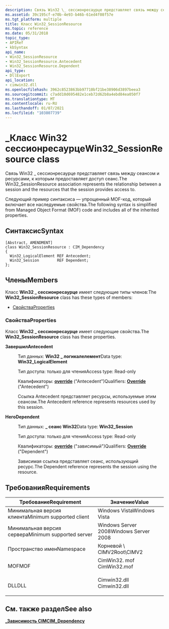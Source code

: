 ```yaml
---
description: Связь Win32 \_ сессионресаурце представляет связь между сеансом и ресурсами, к которым предоставляет доступ сеанс.
ms.assetid: 39c195cf-e70b-4e93-b46b-61ed4f08f57e
ms.tgt_platform: multiple
title: Класс Win32_SessionResource
ms.topic: reference
ms.date: 05/31/2018
topic_type:
- APIRef
- kbSyntax
api_name:
- Win32_SessionResource
- Win32_SessionResource.Antecedent
- Win32_SessionResource.Dependent
api_type:
- DllExport
api_location:
- cimwin32.dll
ms.openlocfilehash: 3962c8523863bb97710bf21be38906d3897beea3
ms.sourcegitcommit: c7add10d695482e1ceb72d62b8a4ebd84ea050f7
ms.translationtype: MT
ms.contentlocale: ru-RU
ms.lasthandoff: 01/07/2021
ms.locfileid: "103807739"
---
```

# <a name="win32_sessionresource-class"></a><span data-ttu-id="d9cdd-103">\_Класс Win32 сессионресаурце</span><span class="sxs-lookup"><span data-stu-id="d9cdd-103">Win32\_SessionResource class</span></span>

<span data-ttu-id="d9cdd-104">Связь Win32 \_ сессионресаурце представляет связь между сеансом и ресурсами, к которым предоставляет доступ сеанс.</span><span class="sxs-lookup"><span data-stu-id="d9cdd-104">The Win32\_SessionResource association represents the relationship between a session and the resources that the session provides access to.</span></span>

<span data-ttu-id="d9cdd-105">Следующий пример синтаксиса — упрощенный MOF-код, который включает все наследуемые свойства.</span><span class="sxs-lookup"><span data-stu-id="d9cdd-105">The following syntax is simplified from Managed Object Format (MOF) code and includes all of the inherited properties.</span></span>

## <a name="syntax"></a><span data-ttu-id="d9cdd-106">Синтаксис</span><span class="sxs-lookup"><span data-stu-id="d9cdd-106">Syntax</span></span>

``` syntax
[Abstract, AMENDMENT]
class Win32_SessionResource : CIM_Dependency
{
  Win32_LogicalElement REF Antecedent;
  Win32_Session        REF Dependent;
};
```

## <a name="members"></a><span data-ttu-id="d9cdd-107">Члены</span><span class="sxs-lookup"><span data-stu-id="d9cdd-107">Members</span></span>

<span data-ttu-id="d9cdd-108">Класс **Win32 \_ сессионресаурце** имеет следующие типы членов:</span><span class="sxs-lookup"><span data-stu-id="d9cdd-108">The **Win32\_SessionResource** class has these types of members:</span></span>

-   [<span data-ttu-id="d9cdd-109">Свойства</span><span class="sxs-lookup"><span data-stu-id="d9cdd-109">Properties</span></span>](#properties)

### <a name="properties"></a><span data-ttu-id="d9cdd-110">Свойства</span><span class="sxs-lookup"><span data-stu-id="d9cdd-110">Properties</span></span>

<span data-ttu-id="d9cdd-111">Класс **Win32 \_ сессионресаурце** имеет следующие свойства.</span><span class="sxs-lookup"><span data-stu-id="d9cdd-111">The **Win32\_SessionResource** class has these properties.</span></span>

<dl> <dt>

<span data-ttu-id="d9cdd-112">**Завершил**</span><span class="sxs-lookup"><span data-stu-id="d9cdd-112">**Antecedent**</span></span>
</dt> <dd> <dl> <dt>

<span data-ttu-id="d9cdd-113">Тип данных: **Win32 \_ логикалелемент**</span><span class="sxs-lookup"><span data-stu-id="d9cdd-113">Data type: **Win32\_LogicalElement**</span></span>
</dt> <dt>

<span data-ttu-id="d9cdd-114">Тип доступа: только для чтения</span><span class="sxs-lookup"><span data-stu-id="d9cdd-114">Access type: Read-only</span></span>
</dt> <dt>

<span data-ttu-id="d9cdd-115">Квалификаторы: [**override**](../wmisdk/standard-qualifiers.md) ("Antecedent")</span><span class="sxs-lookup"><span data-stu-id="d9cdd-115">Qualifiers: [**Override**](../wmisdk/standard-qualifiers.md) ("Antecedent")</span></span>
</dt> </dl>

<span data-ttu-id="d9cdd-116">Ссылка Antecedent представляет ресурсы, используемые этим сеансом.</span><span class="sxs-lookup"><span data-stu-id="d9cdd-116">The Antecedent reference represents resources used by this session.</span></span>

</dd> <dt>

<span data-ttu-id="d9cdd-117">**Него**</span><span class="sxs-lookup"><span data-stu-id="d9cdd-117">**Dependent**</span></span>
</dt> <dd> <dl> <dt>

<span data-ttu-id="d9cdd-118">Тип данных: **\_ сеанс Win32**</span><span class="sxs-lookup"><span data-stu-id="d9cdd-118">Data type: **Win32\_Session**</span></span>
</dt> <dt>

<span data-ttu-id="d9cdd-119">Тип доступа: только для чтения</span><span class="sxs-lookup"><span data-stu-id="d9cdd-119">Access type: Read-only</span></span>
</dt> <dt>

<span data-ttu-id="d9cdd-120">Квалификаторы: [**override**](../wmisdk/standard-qualifiers.md) ("зависимый")</span><span class="sxs-lookup"><span data-stu-id="d9cdd-120">Qualifiers: [**Override**](../wmisdk/standard-qualifiers.md) ("Dependent")</span></span>
</dt> </dl>

<span data-ttu-id="d9cdd-121">Зависимая ссылка представляет сеанс, использующий ресурс.</span><span class="sxs-lookup"><span data-stu-id="d9cdd-121">The Dependent reference represents the session using the resource.</span></span>

</dd> </dl>

## <a name="requirements"></a><span data-ttu-id="d9cdd-122">Требования</span><span class="sxs-lookup"><span data-stu-id="d9cdd-122">Requirements</span></span>



| <span data-ttu-id="d9cdd-123">Требование</span><span class="sxs-lookup"><span data-stu-id="d9cdd-123">Requirement</span></span> | <span data-ttu-id="d9cdd-124">Значение</span><span class="sxs-lookup"><span data-stu-id="d9cdd-124">Value</span></span> |
|-------------------------------------|-----------------------------------------------------------------------------------------|
| <span data-ttu-id="d9cdd-125">Минимальная версия клиента</span><span class="sxs-lookup"><span data-stu-id="d9cdd-125">Minimum supported client</span></span><br/> | <span data-ttu-id="d9cdd-126">Windows Vista</span><span class="sxs-lookup"><span data-stu-id="d9cdd-126">Windows Vista</span></span><br/>                                                                |
| <span data-ttu-id="d9cdd-127">Минимальная версия сервера</span><span class="sxs-lookup"><span data-stu-id="d9cdd-127">Minimum supported server</span></span><br/> | <span data-ttu-id="d9cdd-128">Windows Server 2008</span><span class="sxs-lookup"><span data-stu-id="d9cdd-128">Windows Server 2008</span></span><br/>                                                          |
| <span data-ttu-id="d9cdd-129">Пространство имен</span><span class="sxs-lookup"><span data-stu-id="d9cdd-129">Namespace</span></span><br/>                | <span data-ttu-id="d9cdd-130">Корневой \\ CIMV2</span><span class="sxs-lookup"><span data-stu-id="d9cdd-130">Root\\CIMV2</span></span><br/>                                                                  |
| <span data-ttu-id="d9cdd-131">MOF</span><span class="sxs-lookup"><span data-stu-id="d9cdd-131">MOF</span></span><br/>                      | <dl> <span data-ttu-id="d9cdd-132"><dt>CimWin32. mof</dt></span><span class="sxs-lookup"><span data-stu-id="d9cdd-132"><dt>CimWin32.mof</dt></span></span> </dl> |
| <span data-ttu-id="d9cdd-133">DLL</span><span class="sxs-lookup"><span data-stu-id="d9cdd-133">DLL</span></span><br/>                      | <dl> <span data-ttu-id="d9cdd-134"><dt>Cimwin32.dll</dt></span><span class="sxs-lookup"><span data-stu-id="d9cdd-134"><dt>Cimwin32.dll</dt></span></span> </dl> |



## <a name="see-also"></a><span data-ttu-id="d9cdd-135">См. также раздел</span><span class="sxs-lookup"><span data-stu-id="d9cdd-135">See also</span></span>

<dl> <dt>

[<span data-ttu-id="d9cdd-136">**\_Зависимость CIM**</span><span class="sxs-lookup"><span data-stu-id="d9cdd-136">**CIM\_Dependency**</span></span>](cim-dependency.md)
</dt> </dl>

 

 
